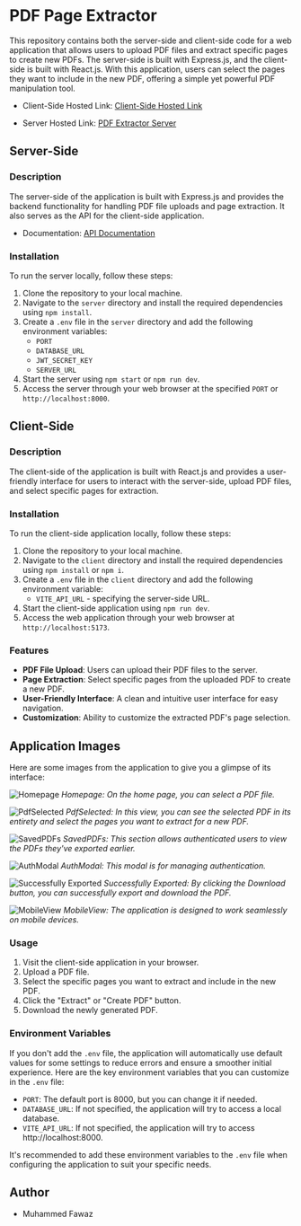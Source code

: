 # PDF Page Extractor

This repository contains both the server-side and client-side code for a web application that allows users to upload PDF files and extract specific pages to create new PDFs. The server-side is built with Express.js, and the client-side is built with React.js. With this application, users can select the pages they want to include in the new PDF, offering a simple yet powerful PDF manipulation tool.

- Client-Side Hosted Link: [Client-Side Hosted Link](https://sprightly-bombolone-0c9362.netlify.app/)

- Server Hosted Link: [PDF Extractor Server](https://pdf-extractor-server.onrender.com)

## Server-Side

### Description

The server-side of the application is built with Express.js and provides the backend functionality for handling PDF file uploads and page extraction. It also serves as the API for the client-side application.

- Documentation: [API Documentation](https://documenter.getpostman.com/view/25497428/2s9YXb95kB)

### Installation

To run the server locally, follow these steps:

1. Clone the repository to your local machine.
2. Navigate to the `server` directory and install the required dependencies using `npm install`.
3. Create a `.env` file in the `server` directory and add the following environment variables:
   - `PORT`
   - `DATABASE_URL`
   - `JWT_SECRET_KEY`
   - `SERVER_URL`
4. Start the server using `npm start` or `npm run dev`.
5. Access the server through your web browser at the specified `PORT` or `http://localhost:8000`.

## Client-Side

### Description

The client-side of the application is built with React.js and provides a user-friendly interface for users to interact with the server-side, upload PDF files, and select specific pages for extraction.


### Installation

To run the client-side application locally, follow these steps:

1. Clone the repository to your local machine.
2. Navigate to the `client` directory and install the required dependencies using `npm install` or `npm i`.
3. Create a `.env` file in the `client` directory and add the following environment variable:
   - `VITE_API_URL` - specifying the server-side URL.
4. Start the client-side application using `npm run dev`.
5. Access the web application through your web browser at `http://localhost:5173`.


### Features

- **PDF File Upload**: Users can upload their PDF files to the server.
- **Page Extraction**: Select specific pages from the uploaded PDF to create a new PDF.
- **User-Friendly Interface**: A clean and intuitive user interface for easy navigation.
- **Customization**: Ability to customize the extracted PDF's page selection.

## Application Images

Here are some images from the application to give you a glimpse of its interface:

![Homepage](Application_Photos/HomePage.png)
_Homepage: On the home page, you can select a PDF file._

![PdfSelected](Application_Photos/PdfSelected.png)
_PdfSelected: In this view, you can see the selected PDF in its entirety and select the pages you want to extract for a new PDF._

![SavedPDFs](Application_Photos/SavedPDFs.png)
_SavedPDFs: This section allows authenticated users to view the PDFs they've exported earlier._

![AuthModal](Application_Photos/AuthModal.png)
_AuthModal: This modal is for managing authentication._

![Successfully Exported](Application_Photos/SuccessfullyExported.png)
_Successfully Exported: By clicking the Download button, you can successfully export and download the PDF._

![MobileView](Application_Photos/MobileView.png)
_MobileView: The application is designed to work seamlessly on mobile devices._


### Usage

1. Visit the client-side application in your browser.
2. Upload a PDF file.
3. Select the specific pages you want to extract and include in the new PDF.
4. Click the "Extract" or "Create PDF" button.
5. Download the newly generated PDF.


### Environment Variables

If you don't add the `.env` file, the application will automatically use default values for some settings to reduce errors and ensure a smoother initial experience. Here are the key environment variables that you can customize in the `.env` file:

- `PORT`: The default port is 8000, but you can change it if needed.
- `DATABASE_URL`: If not specified, the application will try to access a local database.
- `VITE_API_URL`: If not specified, the application will try to access http://localhost:8000.

It's recommended to add these environment variables to the `.env` file when configuring the application to suit your specific needs.


## Author

- Muhammed Fawaz

